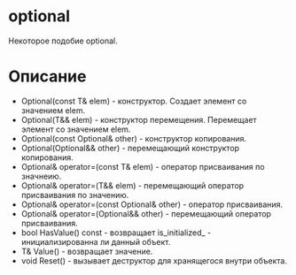 # optional
Некоторое подобие optional.

# Описание
+ Optional(const T& elem) - конструктор. Создает элемент со значением elem.  
+ Optional(T&& elem) - конструктор перемещения. Перемещает элемент со значением elem.  
+ Optional(const Optional& other) - конструктор копирования.  
+ Optional(Optional&& other) - перемещающий конструктор копирования.   
+ Optional& operator=(const T& elem) - оператор присваивания по значнеию.  
+ Optional& operator=(T&& elem) - перемещающий оператор присваивания по значению. 
+ Optional& operator=(const Optional& other) - оператор присваивания.  
+ Optional& operator=(Optional&& other) - перемещающий оператор присваивания.  
+ bool HasValue() const - возвращает is_initialized_ - инициализированна ли данный объект.  
+ T& Value() - возвращает значение.  
+ void Reset() - вызывает деструктор для хранящегося внутри объекта.  
